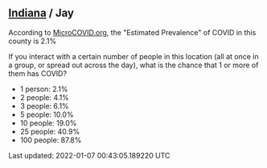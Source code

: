 
## [Indiana](/united-states/indiana) / Jay

According to [MicroCOVID.org](http://microcovid.org),
the "Estimated Prevalence" of COVID in this county is 2.1%

If you interact with a certain number of people in this location
(all at once in a group, or spread out across the day), what is the chance that
1 or more of them has COVID?

- 1 person: 2.1%
- 2 people: 4.1%
- 3 people: 6.1%
- 5 people: 10.0%
- 10 people: 19.0%
- 25 people: 40.9%
- 100 people: 87.8%

Last updated: 2022-01-07 00:43:05.189220 UTC
